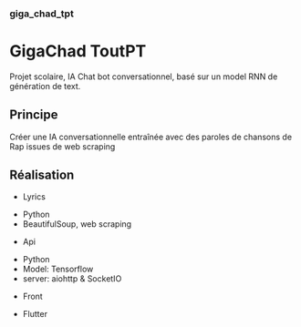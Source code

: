 ### giga_chad_tpt

# GigaChad ToutPT
Projet scolaire, IA Chat bot conversationnel, basé sur un model RNN de génération de text.

## Principe
Créer une IA conversationnelle entraînée avec des paroles de chansons de Rap issues de web scraping

## Réalisation 
* Lyrics
 - Python
 - BeautifulSoup, web scraping
* Api
 - Python
 - Model: Tensorflow
 - server: aiohttp & SocketIO
* Front
 - Flutter
